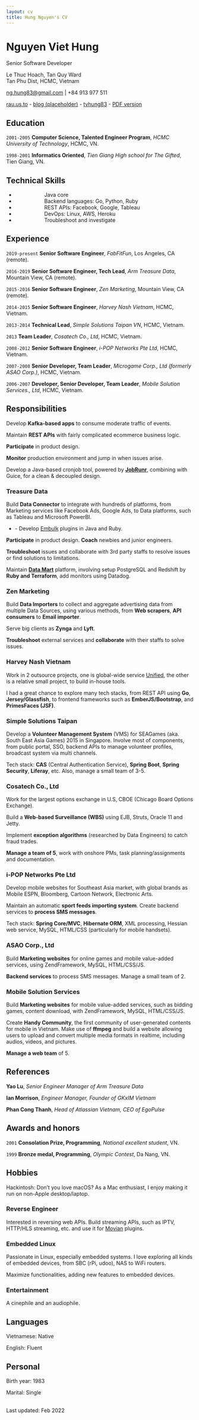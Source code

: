 ```yaml
---
layout: cv
title: Hung Nguyen's CV
---
```

# Nguyen Viet Hung
Senior Software Developer

Le Thuc Hoach, Tan Quy Ward<br/>
Tan Phu Dist, HCMC, Vietnam<br/>

<i class="fas fa-inbox"></i> <a href="mailto:ng.hung83@gmail.com">ng.hung83@gmail.com</a> \| <i class="fas fa-mobile"></i> +84 913 977 511

<div id="webaddress">
  <a href="https://rau.us.to"><i class="fas fa-home"></i> rau.us.to</a> - 
  <span id="ghbutton"><a href="https://rau.us.to/blog"><i class="fas fa-rss-square"></i> blog (placeholder)</a> - </span>
  <a href="https://github.com/tvhung83"><i class="fab fa-github"></i> tvhung83</a><span id="ghbutton"> - 
  <a href="https://rau.us.to/markdown-cv/download/resume.pdf"><i class="fas fa-file-pdf"></i> PDF version</a></span><!--  - 
  <a href="https://twitter.com/tvhung83"><i class="fab fa-twitter"></i> @tvhung83</a> -->
</div>

## Education

`2001-2005`
**Computer Science, Talented Engineer Program**, *HCMC University of Technology*, HCMC, VN.

`1998-2001`
**Informatics Oriented**, *Tien Giang High school for The Gifted*, Tien Giang, VN.

## Technical Skills
- &nbsp;&nbsp;&nbsp; <i class="fas fa-star"></i> &nbsp;&nbsp;&nbsp; <i class="fas fa-star"></i> &nbsp;&nbsp;&nbsp; <i class="fas fa-star"></i> &nbsp;&nbsp;&nbsp; <i class="fas fa-star"></i>  &nbsp;&nbsp;&nbsp; <i class="far fa-star"></i> Java core
- &nbsp;&nbsp;&nbsp; <i class="fas fa-star"></i> &nbsp;&nbsp;&nbsp; <i class="fas fa-star"></i> &nbsp;&nbsp;&nbsp; <i class="fas fa-star"></i> &nbsp;&nbsp;&nbsp; <i class="fas fa-star"></i>  &nbsp;&nbsp;&nbsp; <i class="far fa-star"></i> Backend languages: Go, Python, Ruby
- &nbsp;&nbsp;&nbsp; <i class="fas fa-star"></i> &nbsp;&nbsp;&nbsp; <i class="fas fa-star"></i> &nbsp;&nbsp;&nbsp; <i class="fas fa-star"></i> &nbsp;&nbsp;&nbsp; <i class="fas fa-star"></i>  &nbsp;&nbsp;&nbsp; <i class="far fa-star"></i> REST APIs: Facebook, Google, Tableau
- &nbsp;&nbsp;&nbsp; <i class="fas fa-star"></i> &nbsp;&nbsp;&nbsp; <i class="fas fa-star"></i> &nbsp;&nbsp;&nbsp; <i class="fas fa-star"></i> &nbsp;&nbsp;&nbsp; <i class="far fa-star"></i>  &nbsp;&nbsp;&nbsp; <i class="far fa-star"></i> DevOps: Linux, AWS, Heroku
- &nbsp;&nbsp;&nbsp; <i class="fas fa-star"></i> &nbsp;&nbsp;&nbsp; <i class="fas fa-star"></i> &nbsp;&nbsp;&nbsp; <i class="fas fa-star"></i> &nbsp;&nbsp;&nbsp; <i class="fas fa-star"></i>  &nbsp;&nbsp;&nbsp; <i class="fas fa-star"></i> Troubleshoot and investigate

## Experience

`2019-present`
**Senior Software Engineer**, *FabFitFun*, Los Angeles, CA (remote).

`2016-2019`
**Senior Software Engineer, Tech Lead**, *Arm Treasure Data*, Mountain View, CA (remote).

`2015-2016`
**Senior Software Engineer**, *Zen Marketing*, Mountain View, CA (remote).

`2014-2015`
**Senior Software Engineer**, *Harvey Nash Vietnam*, HCMC, Vietnam.

`2013-2014`
**Technical Lead**, *Simple Solutions Taipan VN*, HCMC, Vietnam.

`2013`
**Team Leader**, *Cosatech Co., Ltd*, HCMC, Vietnam.

`2008-2012`
**Senior Software Engineer**, *i-POP Networks Pte Ltd*, HCMC, Vietnam.

`2007-2008`
**Senior Developer, Team Leader**, *Microgame Corp., Ltd (formerly ASAO Corp.)*, HCMC, Vietnam.

`2006-2007`
**Developer, Senior Developer, Team Leader**, *Mobile Solution Services., Ltd*, HCMC, Vietnam.

## Responsibilities
Develop **Kafka-based apps** to consume moderate traffic of events.

Maintain **REST APIs** with fairly complicated ecommerce business logic.

**Participate** in product design.

**Monitor** production environment and jump in when issues arise.

Develop a Java-based cronjob tool, powered by **[JobRunr](https://www.jobrunr.io/)**, combining with Guice, for a clean & decoupled design.

### Treasure Data
Build **Data Connector** to integrate with hundreds of platforms, from Marketing services like Facebook Ads, Google Ads, to Data platforms, such as Tableau and Microsoft PowerBI.
- \- Develop [Embulk](https://embulk.org) plugins in Java and Ruby.

**Participate** in product design. **Coach** newbies and junior engineers.

**Troubleshoot** issues and collaborate with 3rd party staffs to resolve issues or find solutions to limitations.

Maintain **[Data Mart](https://panoply.io/data-warehouse-guide/data-mart-vs-data-warehouse/)** platform, involving setup PostgreSQL and Redshift by **Ruby and Terraform**, add monitors using Datadog.

### Zen Marketing
Build **Data Importers** to collect and aggregate advertising data from multiple Data Sources, using various methods, from **Web scrapers**, **API consumers** to **Email importer**.

Serve big clients as **Zynga** and **Lyft**.

**Troubleshoot** external services and **collaborate** with their staffs to solve issues.

### Harvey Nash Vietnam
Work in 2 outsource projects, one is global-wide service [Unified](https://unified.com), the other is a relative small project, to build in-house tools.

I had a great chance to explore many tech stacks, from REST API using **Go**, **Jersey/Glassfish**, to frontend frameworks such as **EmberJS/Bootstrap**, and **PrimesFaces (JSF)**.

### Simple Solutions Taipan
Develop a **Volunteer Management System** (VMS) for SEAGames (aka. South East Asia Games) 2015 in Singapore. Involve most of components, from public portal, SSO, backend APIs to manage volunteer profiles, broadcast system via multi channels.

Tech stack: **CAS** (Central Authentication Service), **Spring Boot**, **Spring Security**, **Liferay**, etc. Also, manage a small team of 3-5.

### Cosatech Co., Ltd
Work for the largest options exchange in U.S, CBOE (Chicago Board Options Exchange).

Build a **Web-based Surveillance (WBS)** using EJB, Struts, Oracle 11 and Jetty.

Implement **exception algorithms** (researched by Data Engineers) to catch fraud trades.

**Manage a team of 5**, work with onshore PMs, task planning/assignments and documentation.

### i-POP Networks Pte Ltd
Develop mobile websites for Southeast Asia market, with global brands as Mobile ESPN, Bloomberg, Cartoon Network, Electronic Arts.

Maintain an automatic **sport feeds importing system**. Create backend services to **process SMS messages**.

Tech stack: **Spring Core/MVC**, **Hibernate ORM**, XML processing, Hessian web service, MySQL, HTML/CSS (particularly for mobile handsets).

### ASAO Corp., Ltd
Build **Marketing websites** for online games and mobile value-added services, using ZendFramework, MySQL, HTML/CSS/JS.

**Backend services** to process SMS messages. Manage a small team of 2.

### Mobile Solution Services
Build **Marketing websites** for mobile value-added services, such as bidding games, content download, with ZendFramework, MySQL, HTML/CSS/JS.

Create **Handy Community**, the first community of user-generated contents for mobile in Vietnam. Make use of **ffmpeg** and build a website allowing users to upload and convert multiple media formats in realtime, including audios, videos, and pictures.

**Manage a web team** of 5.

## References

**Yao Lu**, *Senior Engineer Manager of Arm Treasure Data*

**Ian Morrison**, *Engineer Manager, Founder of GKxIM Vietnam*

**Phan Cong Thanh**, *Head of Atlassian Vietnam, CEO of EgoPulse*

## Awards and honors

`2001`
**Consolation Prize, Programming**, *National excellent student*, VN.

`1999`
**Bronze medal, Programming**, *Olympic Contest*, Da Nang, VN.

## Hobbies

Hackintosh: Don’t you love macOS? As a Mac enthusiast, I enjoy making it run on non-Apple desktop/laptop.

### Reverse Engineer
Interested in reversing web APIs. Build streaming APIs, such as IPTV, HTTP/HLS streaming, etc. and use it for [Movian](https://movian.tv/) plugins.

### Embedded Linux
Passionate in Linux, especially embedded systems. I love exploring all kinds of embedded devices, from SBC (rPi, udoo), NAS to WiFi routers.

Maximize functionalities, adding new features to embedded devices.

### Entertainment
A cinephile and an audiophile.

## Languages

Vietnamese: Native

English: Fluent

## Personal

Birth year: 1983

Marital: Single


<br/>Last updated: Feb 2022<br/><br/>

